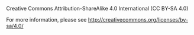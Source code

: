 Creative Commons Attribution-ShareAlike 4.0 International (CC BY-SA 4.0)

For more information, please see
<http://creativecommons.org/licenses/by-sa/4.0/>
